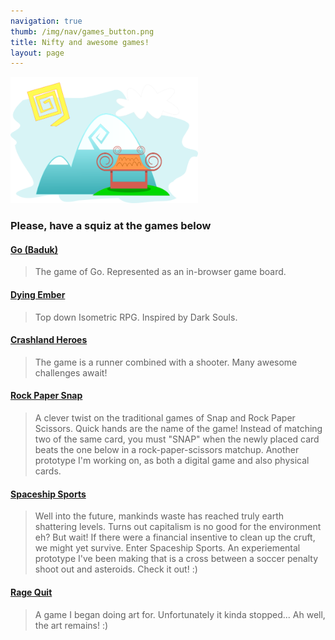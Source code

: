 ```yaml
---
navigation: true
thumb: /img/nav/games_button.png
title: Nifty and awesome games!
layout: page
---
```


<img class="centered-block" src="/img/posts/mountain.png" width="300px">

### Please, have a squiz at the games below

#### [Go (Baduk)](/games/go)

> The game of Go. Represented as an in-browser game board.

#### [Dying Ember](/games/dyingember)

> Top down Isometric RPG. Inspired by Dark Souls.

#### [Crashland Heroes](/games/crashland)

> The game is a runner combined with a shooter. Many awesome challenges await!

#### [Rock Paper Snap](/games/rps)

> A clever twist on the traditional games of Snap and Rock Paper Scissors. Quick hands are the name of the game! Instead of matching two of the same card, you must "SNAP" when the newly placed card beats the one below in a rock-paper-scissors matchup. Another prototype I'm working on, as both a digital game and also physical cards.


#### [Spaceship Sports](/games/sss)

> Well into the future, mankinds waste has reached truly earth shattering levels. Turns out capitalism is no good for the environment eh? But wait! If there were a financial insentive to clean up the cruft, we might yet survive. Enter Spaceship Sports. An experiemental prototype I've been making that is a cross between a soccer penalty shoot out and asteroids. Check it out! :)

#### [Rage Quit](/games/ragequit)

> A game I began doing art for. Unfortunately it kinda stopped... Ah well, the art remains! :)
